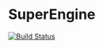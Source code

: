 # SuperEngine
[![Build Status](https://travis-ci.org/duckblaster/SuperEngine.svg?branch=master)](https://travis-ci.org/duckblaster/SuperEngine)